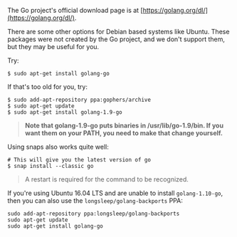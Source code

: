 The Go project's official download page is at [https://golang.org/dl/](https://golang.org/dl/).

There are some other options for Debian based systems like Ubuntu.  These packages were not created by the Go project, and we don't support them, but they may be useful for you.

Try:

```
$ sudo apt-get install golang-go
```

If that's too old for you, try:

```
$ sudo add-apt-repository ppa:gophers/archive
$ sudo apt-get update
$ sudo apt-get install golang-1.9-go
```

> **Note that golang-1.9-go puts binaries in /usr/lib/go-1.9/bin. If you want them on your PATH, you need to make that change yourself.**

Using snaps also works quite well:

```
# This will give you the latest version of go
$ snap install --classic go
```
> A restart is required for the command to be recognized.

If you're using Ubuntu 16.04 LTS and are unable to install `golang-1.10-go`, then you can also use the `longsleep/golang-backports` PPA:

```
sudo add-apt-repository ppa:longsleep/golang-backports
sudo apt-get update
sudo apt-get install golang-go
```